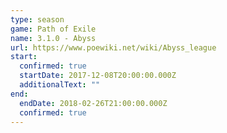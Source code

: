 ```yaml
---
type: season
game: Path of Exile
name: 3.1.0 - Abyss
url: https://www.poewiki.net/wiki/Abyss_league
start:
  confirmed: true
  startDate: 2017-12-08T20:00:00.000Z
  additionalText: ""
end:
  endDate: 2018-02-26T21:00:00.000Z
  confirmed: true
---
```


